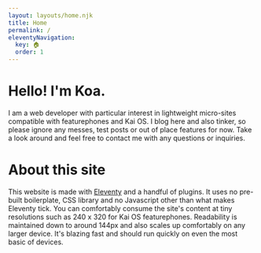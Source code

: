 ```yaml
---
layout: layouts/home.njk
title: Home
permalink: /
eleventyNavigation:
  key: 🏠
  order: 1
---
```

# Hello! I'm Koa.

I am a web developer with particular interest in lightweight micro-sites compatible with featurephones and Kai OS. I blog here and also tinker, so please ignore any messes, test posts or out of place features for now. Take a look around and feel free to contact me with any questions or inquiries.

# About this site
This website is made with [Eleventy](https://www.11ty.dev/) and a handful of plugins. It uses no pre-built boilerplate, CSS library and no Javascript other than what makes Eleventy tick. You can comfortably consume the site's content at tiny resolutions such as 240 x 320 for Kai OS featurephones. Readability is maintained down to around 144px and also scales up comfortably on any larger device. It's blazing fast and should run quickly on even the most basic of devices.
